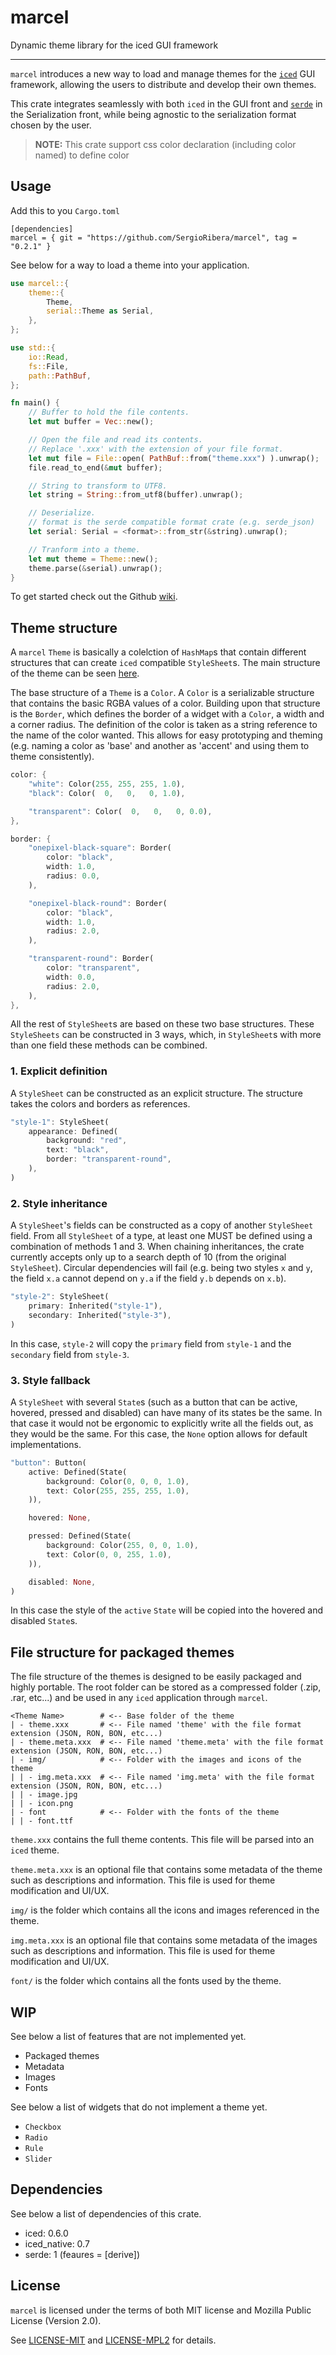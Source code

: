 # marcel
Dynamic theme library for the iced GUI framework

---

`marcel` introduces a new way to load and manage themes for the [`iced`](https://github.com/iced-rs/iced) GUI framework,
allowing the users to distribute and develop their own themes.

This crate integrates seamlessly with both `iced` in the GUI front and [`serde`](https://github.com/serde-rs/serde) in the Serialization front,
while being agnostic to the serialization format chosen by the user.

> **NOTE:** This crate support css color declaration (including color named) to define color



## Usage
Add this to you `Cargo.toml`
```
[dependencies]
marcel = { git = "https://github.com/SergioRibera/marcel", tag = "0.2.1" }
```

See below for a way to load a theme into your application.

```rust
use marcel::{
    theme::{
        Theme,
        serial::Theme as Serial,
    },
};

use std::{
    io::Read,
    fs::File,
    path::PathBuf,
};

fn main() {
    // Buffer to hold the file contents.
    let mut buffer = Vec::new();

    // Open the file and read its contents.
    // Replace '.xxx' with the extension of your file format.
    let mut file = File::open( PathBuf::from("theme.xxx") ).unwrap();
    file.read_to_end(&mut buffer);

    // String to transform to UTF8.
    let string = String::from_utf8(buffer).unwrap();

    // Deserialize.
    // format is the serde compatible format crate (e.g. serde_json)
    let serial: Serial = <format>::from_str(&string).unwrap();

    // Tranform into a theme.
    let mut theme = Theme::new();
    theme.parse(&serial).unwrap();
}
```

To get started check out the Github [wiki](https://github.com/micro-rust/marcel/wiki).


## Theme structure

A `marcel` `Theme` is basically a colelction of `HashMap`s that contain different structures that can
create `iced` compatible `StyleSheet`s. The main structure of the theme can be seen [here](https://github.com/micro-rust/marcel/blob/main/src/theme/mod.rs).

The base structure of a `Theme` is a `Color`. A `Color` is a serializable structure that contains
the basic RGBA values of a color. Building upon that structure is the `Border`, which defines the
border of a widget with a `Color`, a width and a corner radius. The definition of the color is taken as
a string reference to the name of the color wanted. This allows for easy prototyping and theming (e.g.
naming a color as 'base' and another as 'accent' and using them to theme consistently).

```rust
color: {
    "white": Color(255, 255, 255, 1.0),
    "black": Color(  0,   0,   0, 1.0),

    "transparent": Color(  0,   0,   0, 0.0),
},

border: {
    "onepixel-black-square": Border(
        color: "black",
        width: 1.0,
        radius: 0.0,
    ),

    "onepixel-black-round": Border(
        color: "black",
        width: 1.0,
        radius: 2.0,
    ),

    "transparent-round": Border(
        color: "transparent",
        width: 0.0,
        radius: 2.0,
    ),
},
```

All the rest of `StyleSheet`s are based on these two base structures. These `StyleSheets` can be constructed in 3 ways,
which, in `StyleSheet`s with more than one field these methods can be combined.

### 1. Explicit definition
A `StyleSheet` can be constructed as an explicit structure. The structure takes the colors and borders as references.

```rust
"style-1": StyleSheet(
    appearance: Defined(
        background: "red",
        text: "black",
        border: "transparent-round",
    ),
)
```

### 2. Style inheritance
A `StyleSheet`'s fields can be constructed as a copy of another `StyleSheet` field. From all `StyleSheet` of a type,
at least one MUST be defined using a combination of methods 1 and 3. When chaining inheritances, the crate currently
accepts only up to a search depth of 10 (from the original `StyleSheet`). Circular dependencies will fail
(e.g. being two styles `x` and `y`, the field `x.a` cannot depend on `y.a` if the field `y.b` depends on `x.b`).

```rust
"style-2": StyleSheet(
    primary: Inherited("style-1"),
    secondary: Inherited("style-3"),
)
```

In this case, `style-2` will copy the `primary` field from `style-1` and the `secondary` field from `style-3`.

### 3. Style fallback
A `StyleSheet` with several `State`s (such as a button that can be active, hovered, pressed and disabled) can have many of
its states be the same. In that case it would not be ergonomic to explicitly write all the fields out, as they would be the same.
For this case, the `None` option allows for default implementations.

```rust
"button": Button(
    active: Defined(State(
        background: Color(0, 0, 0, 1.0),
        text: Color(255, 255, 255, 1.0),
    )),

    hovered: None,

    pressed: Defined(State(
        background: Color(255, 0, 0, 1.0),
        text: Color(0, 0, 255, 1.0),
    )),

    disabled: None,
)
```

In this case the style of the `active` `State` will be copied into the hovered and disabled `State`s.


## File structure for packaged themes

The file structure of the themes is designed to be easily packaged and highly portable.
The root folder can be stored as a compressed folder (.zip, .rar, etc...) and be used in any
`iced` application through `marcel`.


```
<Theme Name>        # <-- Base folder of the theme
| - theme.xxx       # <-- File named 'theme' with the file format extension (JSON, RON, BON, etc...)
| - theme.meta.xxx  # <-- File named 'theme.meta' with the file format extension (JSON, RON, BON, etc...)
| - img/            # <-- Folder with the images and icons of the theme
| | - img.meta.xxx  # <-- File named 'img.meta' with the file format extension (JSON, RON, BON, etc...)
| | - image.jpg
| | - icon.png
| - font            # <-- Folder with the fonts of the theme
| | - font.ttf
```

```theme.xxx``` contains the full theme contents. This file will be parsed into an `iced` theme.

```theme.meta.xxx``` is an optional file that contains some metadata of the theme such as descriptions and information.
This file is used for theme modification and UI/UX.

```img/``` is the folder which contains all the icons and images referenced in the theme.

```img.meta.xxx``` is an optional file that contains some metadata of the images such as descriptions and information.
This file is used for theme modification and UI/UX.

```font/``` is the folder which contains all the fonts used by the theme.


## WIP

See below a list of features that are not implemented yet.

 - Packaged themes
 - Metadata
 - Images
 - Fonts

See below a list of widgets that do not implement a theme yet.

 - `Checkbox`
 - `Radio`
 - `Rule`
 - `Slider`


## Dependencies
See below a list of dependencies of this crate.

 - iced: 0.6.0
 - iced_native: 0.7
 - serde: 1 (feaures = [derive])

## License
`marcel` is licensed under the terms of both MIT license and Mozilla Public License (Version 2.0).

See [LICENSE-MIT](https://github.com/micro-rust/marcel/blob/main/LICENSE-MIT) and [LICENSE-MPL2](https://github.com/micro-rust/marcel/blob/main/LICENSE-MPL2) for details.
